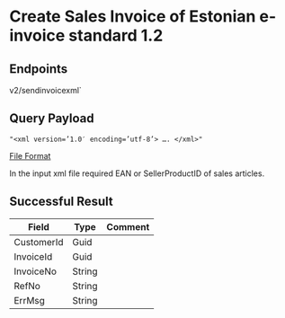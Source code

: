 # Create Sales Invoice of Estonian e-invoice standard 1.2

## Endpoints
<!--@include: @/dist/md/api_url.md-->v2/sendinvoicexml`

## Query Payload

`"<xml version=’1.0′ encoding=’utf-8’> …. </xml>"`

[File Format](https://wp.itl.ee/files/Estonian_e-invoice_description_ver1.2_eng.pdf)

In the input xml file required EAN or SellerProductID of sales articles.
## Successful Result

|Field|Type|Comment|
|-----|----|-------|
|CustomerId|Guid||
|InvoiceId|Guid||
|InvoiceNo|String||
|RefNo|String||
|ErrMsg|String||

